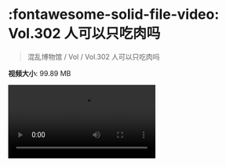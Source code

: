 # :fontawesome-solid-file-video: Vol.302 人可以只吃肉吗

> 混乱博物馆 / Vol / Vol.302 人可以只吃肉吗

**视频大小**: 99.89 MB

<div class="video"><video src="https://file.hsyhx.top/archive/混乱博物馆/Vol/Vol.302 人可以只吃肉吗.mp4" controls preload>🤔 您的浏览器不支持 video 标签</video></div>